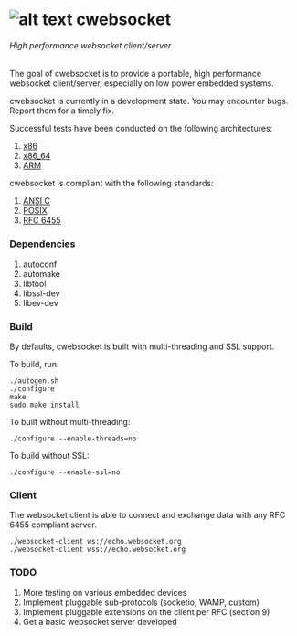 [logo]: https://github.com/jeremyhahn/cwebsocket/raw/master/websocket.png "cwebsocket"

# ![alt text][logo] cwebsocket

###### High performance websocket client/server

The goal of cwebsocket is to provide a portable, high performance websocket client/server, especially on low power embedded systems.

cwebsocket is currently in a development state. You may encounter bugs. Report them for a timely fix.

Successful tests have been conducted on the following architectures:

1. [x86](http://en.wikipedia.org/wiki/X86)
2. [x86_64](http://en.wikipedia.org/wiki/X86-64)
3. [ARM](http://en.wikipedia.org/wiki/ARM_architecture)

cwebsocket is compliant with the following standards:

1. [ANSI C](http://en.wikipedia.org/wiki/ANSI_C)
2. [POSIX](http://en.wikipedia.org/wiki/C_POSIX_library)
3. [RFC 6455](http://tools.ietf.org/html/rfc6455)

### Dependencies

1. autoconf
2. automake
3. libtool
4. libssl-dev
5. libev-dev

### Build

By defaults, cwebsocket is built with multi-threading and SSL support. 

To build, run:

	./autogen.sh
	./configure
	make
	sudo make install

To built without multi-threading:

	./configure --enable-threads=no

To build without SSL:

	./configure --enable-ssl=no

### Client

The websocket client is able to connect and exchange data with any RFC 6455 compliant server.

	./websocket-client ws://echo.websocket.org
	./websocket-client wss://echo.websocket.org

### TODO

1. More testing on various embedded devices
2. Implement pluggable sub-protocols (socketio, WAMP, custom)
3. Implement pluggable extensions on the client per RFC (section 9)
4. Get a basic websocket server developed

